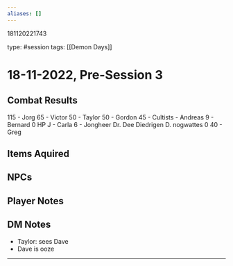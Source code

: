 ```yaml
---
aliases: []
---
```


181120221743

type: #session
tags: [[Demon Days]]
# 18-11-2022, Pre-Session 3
## Combat Results
115 - Jorg
65 - Victor
50 - Taylor
50 - Gordon
45 - Cultists
	- Andreas 9
	- Bernard 0 HP J
	- Carla 6
	- Jongheer Dr. Dee Diedrigen D. nogwattes 0
40 - Greg
## Items Aquired

## NPCs

## Player Notes

## DM Notes
- Taylor: sees Dave
- Dave is ooze

---